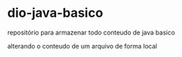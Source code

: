 # dio-java-basico
repositório para armazenar todo conteudo de java basico

alterando o conteudo de um arquivo de forma local

